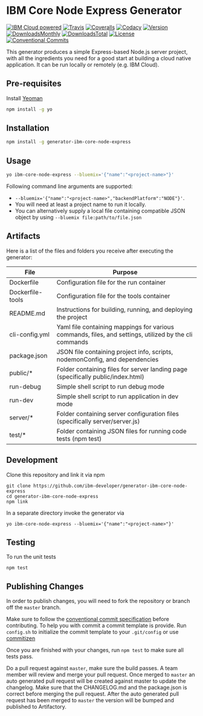 # IBM Core Node Express Generator

[![IBM Cloud powered][img-ibmcloud-powered]][url-cloud]
[![Travis][img-travis-master]][url-travis-master]
[![Coveralls][img-coveralls-master]][url-coveralls-master]
[![Codacy][img-codacy]][url-codacy]
[![Version][img-version]][url-npm]
[![DownloadsMonthly][img-npm-downloads-monthly]][url-npm]
[![DownloadsTotal][img-npm-downloads-total]][url-npm]
[![License][img-license]][url-npm]
[![Conventional Commits](https://img.shields.io/badge/Conventional%20Commits-1.0.0-yellow.svg)](https://conventionalcommits.org)


[img-ibmcloud-powered]: https://img.shields.io/badge/IBM%20Cloud-powered-blue.svg
[url-cloud]: http://bluemix.net
[url-npm]: https://www.npmjs.com/package/generator-ibm-core-node-express
[img-license]: https://img.shields.io/npm/l/generator-ibm-core-node-express.svg
[img-version]: https://img.shields.io/npm/v/generator-ibm-core-node-express.svg
[img-npm-downloads-monthly]: https://img.shields.io/npm/dm/generator-ibm-core-node-express.svg
[img-npm-downloads-total]: https://img.shields.io/npm/dt/generator-ibm-core-node-express.svg

[img-travis-master]: https://travis-ci.org/ibm-developer/generator-ibm-core-node-express.svg?branch=development
[url-travis-master]: https://travis-ci.org/ibm-developer/generator-ibm-core-node-express/branches

[img-coveralls-master]: https://coveralls.io/repos/github/ibm-developer/generator-ibm-core-node-express/badge.svg
[url-coveralls-master]: https://coveralls.io/github/ibm-developer/generator-ibm-core-node-express

[img-codacy]: https://api.codacy.com/project/badge/Grade/a5893a4622094dc8920c8a372a8d3588?branch=development
[url-codacy]: https://www.codacy.com/app/ibm-developer/generator-ibm-core-node-express

This generator produces a simple Express-based Node.js server project, with all the ingredients you need for a good start at building a cloud native application. It can be run locally or remotely (e.g. IBM Cloud).

## Pre-requisites

Install [Yeoman](http://yeoman.io)

```bash
npm install -g yo
```

## Installation

```bash
npm install -g generator-ibm-core-node-express
```

## Usage

```bash
yo ibm-core-node-express --bluemix='{"name":"<project-name>"}'
```

Following command line arguments are supported:
 
*  `--bluemix='{"name":"<project-name>","backendPlatform":"NODE"}'`. 
*  You will need at least a project name to run it locally.
*  You can alternatively supply a local file containing compatible JSON object by using `--bluemix file:path/to/file.json`

## Artifacts

Here is a list of the files and folders you receive after executing the generator:  

File  | Purpose
---       | ---
Dockerfile | Configuration file for the run container
Dockerfile-tools | Configuration file for the tools container
README.md | Instructions for building, running, and deploying the project
cli-config.yml | Yaml file containing mappings for various commands, files, and settings, utilized by the cli commands
package.json | JSON file containing project info, scripts, nodemonConfig, and dependencies
public/* | Folder containing files for server landing page (specifically public/index.html)
run-debug | Simple shell script to run debug mode
run-dev | Simple shell script to run application in dev mode
server/* | Folder containing server configuration files (specifically server/server.js)
test/* | Folder containing JSON files for running code tests (npm test)

## Development

Clone this repository and link it via npm

```
git clone https://github.com/ibm-developer/generator-ibm-core-node-express
cd generator-ibm-core-node-express
npm link
```

In a separate directory invoke the generator via

```
yo ibm-core-node-express --bluemix='{"name":"<project-name>"}'  
```

## Testing

To run the unit tests

```
npm test
```

## Publishing Changes

In order to publish changes, you will need to fork the repository or branch off the `master` branch.

Make sure to follow the [conventional commit specification](https://conventionalcommits.org/) before contributing. To help you with commit a commit template is provide. Run `config.sh` to initialize the commit template to your `.git/config` or use [commitizen](https://www.npmjs.com/package/commitizen)

Once you are finished with your changes, run `npm test` to make sure all tests pass.

Do a pull request against `master`, make sure the build passes. A team member will review and merge your pull request.
Once merged to `master` an auto generated pull request will be created against master to update the changelog. Make sure that the CHANGELOG.md and the package.json is correct before merging the pull request. After the auto generated pull request has been merged to `master` the version will be bumped and published to Artifactory.
